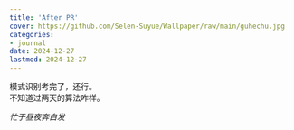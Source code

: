 ```yaml
---
title: 'After PR'
cover: https://github.com/Selen-Suyue/Wallpaper/raw/main/guhechu.jpg
categories: 
- journal
date: 2024-12-27
lastmod: 2024-12-27
---
```


模式识别考完了，还行。  
不知道过两天的算法咋样。  
  
*忙于昼夜奔白发*